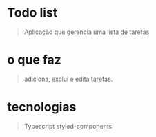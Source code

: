 # Todo list

> Aplicação que gerencia uma lista de tarefas

# o que faz

> adiciona, exclui e edita tarefas.
# tecnologias

> Typescript
> styled-components
> 